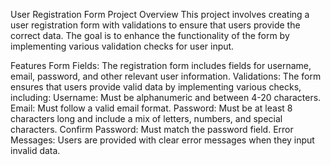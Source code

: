 User Registration Form
Project Overview
This project involves creating a user registration form with validations to ensure that users provide the correct data. The goal is to enhance the functionality of the form by implementing various validation checks for user input.

Features
Form Fields: The registration form includes fields for username, email, password, and other relevant user information.
Validations: The form ensures that users provide valid data by implementing various checks, including:
Username: Must be alphanumeric and between 4-20 characters.
Email: Must follow a valid email format.
Password: Must be at least 8 characters long and include a mix of letters, numbers, and special characters.
Confirm Password: Must match the password field.
Error Messages: Users are provided with clear error messages when they input invalid data.
